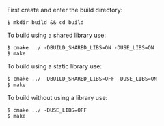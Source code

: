 
First create and enter the build directory:

	$ mkdir build && cd build

To build using a shared library use:

	$ cmake ../ -DBUILD_SHARED_LIBS=ON -DUSE_LIBS=ON
	$ make

To build using a static library use:

	$ cmake ../ -DBUILD_SHARED_LIBS=OFF -DUSE_LIBS=ON
	$ make

To build without using a library use:

	$ cmake ../ -DUSE_LIBS=OFF
	$ make 




